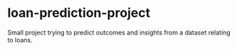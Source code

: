 # loan-prediction-project
Small project trying to predict outcomes and insights from a dataset relating to loans.
